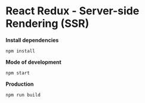 # React Redux - Server-side Rendering (SSR)

**Install dependencies**

`npm install`

**Mode of development** 

`npm start`

**Production** 

`npm run build`

